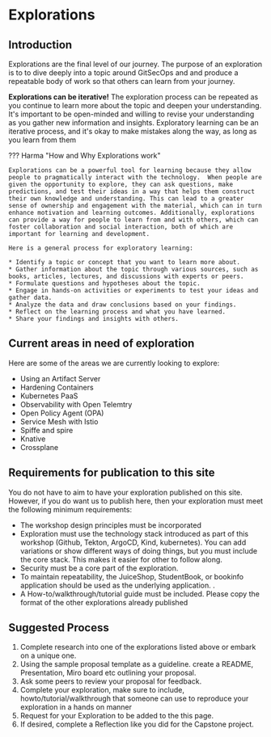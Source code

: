 # Explorations

## Introduction

Explorations are the final level of our journey.  The purpose of an exploration is to to dive deeply into a topic around GitSecOps and  and produce a repeatable body of work so that others can learn from your journey. 


**Explorations can be iterative!** The exploration process can be repeated as you continue to learn more about the topic and deepen your understanding. It's important to be open-minded and willing to revise your understanding as you gather new information and insights. Exploratory learning can be an iterative process, and it's okay to make mistakes along the way, as long as you learn from them

??? Harma "How and Why Explorations work"

    Explorations can be a powerful tool for learning because they allow people to pragmatically interact with the technology.  When people are given the opportunity to explore, they can ask questions, make predictions, and test their ideas in a way that helps them construct their own knowledge and understanding. This can lead to a greater sense of ownership and engagement with the material, which can in turn enhance motivation and learning outcomes. Additionally, explorations can provide a way for people to learn from and with others, which can foster collaboration and social interaction, both of which are important for learning and development.

    Here is a general process for exploratory learning:

    * Identify a topic or concept that you want to learn more about.
    * Gather information about the topic through various sources, such as books, articles, lectures, and discussions with experts or peers.
    * Formulate questions and hypotheses about the topic.
    * Engage in hands-on activities or experiments to test your ideas and gather data.
    * Analyze the data and draw conclusions based on your findings.
    * Reflect on the learning process and what you have learned.
    * Share your findings and insights with others.


## Current areas in need of exploration  

Here are some of the areas we are currently looking to explore:

* Using an Artifact Server
* Hardening Containers
* Kubernetes PaaS
* Observability with Open Telemtry
* Open Policy Agent (OPA)
* Service Mesh with Istio
* Spiffe and spire 
* Knative
* Crossplane


## Requirements for publication to this site
You do not have to aim to have your exploration published on this site.  However, if you do want us to publish here, then your exploration must meet the following minimum requirements:

* The workshop design principles must be incorporated
* Exploration must use the technology stack introduced as part of this workshop (Github, Tekton, ArgoCD, Kind, kubernetes).  You can add variations or show different ways of doing things, but you must include the core stack.  This makes it easier for other to follow along.
* Security must be a core part of the exploration.
* To maintain repeatability, the JuiceShop, StudentBook, or bookinfo application should be used as the underlying application.  .
* A How-to/walkthrough/tutorial guide must be included. Please copy the format of the other explorations already published 

## Suggested Process
1. Complete research into one of the explorations listed above or embark on a unique one.
2. Using the sample proposal template as a guideline. create a README, Presentation, Miro board etc outlining your proposal.  
3. Ask some peers to review your proposal for feedback.
4. Complete your exploration, make sure to include, howto/tutorial/walkthrough that someone can use to reproduce your exploration in a hands on manner
5. Request for your Exploration to be added to the this page. 
6. If desired, complete a Reflection like you did for the Capstone project. 



